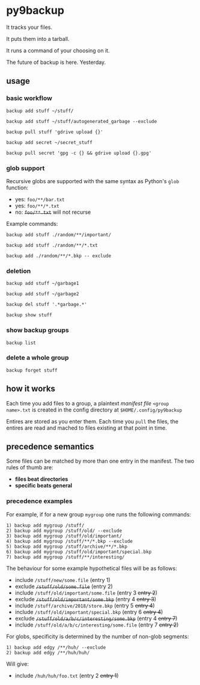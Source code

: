 # py9backup

It tracks your files.

It puts them into a tarball.

It runs a command of your choosing on it.

The future of backup is here. Yesterday.

## usage

### basic workflow

`backup add stuff ~/stuff/`

`backup add stuff ~/stuff/autogenerated_garbage --exclude`

`backup pull stuff 'gdrive upload {}'`

`backup add secret ~/secret_stuff`

`backup pull secret 'gpg -c {} && gdrive upload {}.gpg'`


### glob support

Recursive globs are supported with the same syntax as Python's `glob` function:

 * yes: `foo/**/bar.txt`
 * yes: `foo/**/*.txt`
 * no: ~~`foo/**.txt`~~ will not recurse
 
Example commands:

`backup add stuff ./random/**/important/`

`backup add stuff ./random/**/*.txt`

`backup add ./random/**/*.bkp -- exclude`

### deletion
`backup add stuff ~/garbage1`

`backup add stuff ~/garbage2`

`backup del stuff '.*garbage.*'`

`backup show stuff`

### show backup groups
`backup list`

### delete a whole group
`backup forget stuff`

## how it works

Each time you add files to a group, a plaintext *manifest file* `<group
name>.txt` is created in the config directory at `$HOME/.config/py9backup`

Entires are stored as you enter them. Each time you `pull` the files, the
entires are read and mached to files existing at that point in time.

## precedence semantics

Some files can be matched by more than one entry in the manifest. The two rules
of thumb are:

- **files beat directories**
- **specific beats general**

### precedence examples

For example, if for a new group `mygroup` one runs the following commands:

```
1) backup add mygroup /stuff/
2) backup add mygroup /stuff/old/ --exclude
3) backup add mygroup /stuff/old/important/
4) backup add mygroup /stuff/**/*.bkp --exclude
5) backup add mygroup /stuff/archive/**/*.bkp
6) backup add mygroup /stuff/old/important/special.bkp
7) backup add mygroup /stuff/**/interesting/
```

The behaviour for some example hypothetical files will be as follows:

 * include `/stuff/new/some.file`  (entry 1)
 * exclude ~~`/stuff/old/some.file`~~ (entry 2)
 * include `/stuff/old/important/some.file` (entry 3 ~~entry 2~~)
 * exclude ~~`/stuff/old/important/some.bkp`~~ (entry 4 ~~entry 3~~)
 * include `/stuff/archive/2018/store.bkp` (entry 5 ~~entry 4~~)
 * include `/stuff/old/important/special.bkp` (entry 6 ~~entry 4~~)
 * exclude ~~`/stuff/old/a/b/c/interesting/some.bkp`~~ (entry 4 ~~entry 7~~)
 * include `/stuff/old/a/b/c/interesting/some.file` (entry 7 ~~entry 2~~)

For globs, specificity is determined by the number of non-glob segments:

```
1) backup add edgy /**/huh/ --exclude
2) backup add edgy /**/huh/huh/
```

Will give:
 * include `/huh/huh/foo.txt` (entry 2 ~~entry 1~~)
 
```
